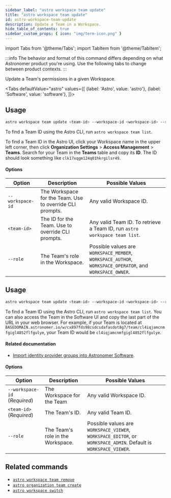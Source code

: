 ```yaml
---
sidebar_label: "astro workspace team update"
title: "astro workspace team update"
id: astro-workspace-team-update
description: Update a Team in a Workspace.
hide_table_of_contents: true
sidebar_custom_props: { icon: "img/term-icon.png" }
---
```


import Tabs from '@theme/Tabs';
import TabItem from '@theme/TabItem';

:::info
The behavior and format of this command differs depending on what Astronomer product you're using. Use the following tabs to change between product contexts.
:::

Update a Team's permissions in a given Workspace.

<Tabs
defaultValue="astro"
values={[
{label: 'Astro', value: 'astro'},
{label: 'Software', value: 'software'},
]}>

<TabItem value="astro">

## Usage

```sh
astro workspace team update <team-id> --workspace-id <workspace-id> --role=<system-role>
```

To find a Team ID using the Astro CLI, run `astro workspace team list`.

To find a Team ID in the Astro UI, click your Workspace name in the upper left corner, then click **Organization Settings** > **Access Management** > **Teams**. Search for your Team in the **Teams** table and copy its **ID**. The ID should look something like `clk17xqgm124q01hkrgilsr49`.

#### Options

| Option           | Description                                              | Possible Values                                                                                          |
| ---------------- | -------------------------------------------------------- | -------------------------------------------------------------------------------------------------------- |
| `--workspace-id` | The Workspace for the Team. Use to override CLI prompts. | Any valid Workspace ID.                                                                                  |
| `<team-id>`      | The ID for the Team. Use to override CLI prompts.        | Any valid Team ID. To retrieve a Team ID, run `astro workspace team list`.                               |
| `--role`         | The Team's role in the Workspace.                        | Possible values are `WORKSPACE_MEMBER`, `WORKSPACE_AUTHOR`, `WORKSPACE_OPERATOR`, and `WORKSPACE_OWNER`. |

</TabItem>
<TabItem value="software">

## Usage

```sh
astro workspace team update <team-id> --workspace-id <workspace-id> --role=<system-role>
```

To find a Team ID using the Astro CLI, run `astro workspace team list`. You can also access the Team in the Software UI and copy the last part of the URL in your web browser. For example, if your Team is located at `BASEDOMAIN.astronomer.io/w/cx897fds98csdcsdafasdot8g7/team/cl4iqjamcnmfgigl4852flfgulye`, your Team ID would be `cl4iqjamcnmfgigl4852flfgulye`.

#### Related documentation

- [Import identity provider groups into Astronomer Software](https://docs.astronomer.io/software/import-idp-groups).

#### Options

| Option                        | Description                       | Possible Values                                                                                                  |
| ----------------------------- | --------------------------------- | ---------------------------------------------------------------------------------------------------------------- |
| `--workspace-id` (_Required_) | The Workspace for the Team        | Any valid Workspace ID.                                                                                          |
| `<team-id>` (_Required_)      | The Team's ID.                    | Any valid Team ID.                                                                                               |
| `--role`                      | The Team's role in the Workspace. | Possible values are `WORKSPACE_VIEWER`, `WORKSPACE_EDITOR`, or `WORKSPACE_ADMIN`. Default is `WORKSPACE_VIEWER`. |

</TabItem>
</Tabs>

## Related commands

- [`astro workspace team remove`](cli/astro-workspace-team-remove.md)
- [`astro organization team create`](cli/astro-organization-team-create.md)
- [`astro workspace switch`](cli/astro-workspace-switch.md)
